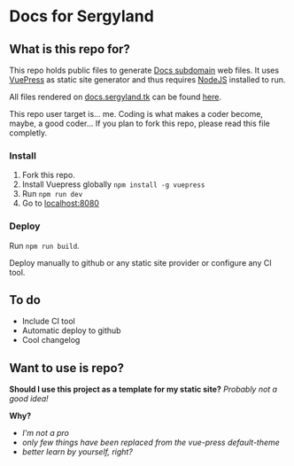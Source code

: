 # Docs for Sergyland
## What is this repo for?
This repo holds public files to generate [Docs subdomain](docs.sergyland.tk) web files.
It uses [VuePress](https://vuepress.vuejs.org/) as static site generator and thus requires [NodeJS](https://nodejs.org) installed to run.

All files rendered on [docs.sergyland.tk]() can be found [here](https://github.com/serge55555/Docs/tree/master/docs).

This repo user target is... me. Coding is what makes a coder become, maybe, a good coder...
If you plan to fork this repo, please read this file completly.

### Install
1. Fork this repo.
2. Install Vuepress globally `npm install -g vuepress`
3. Run `npm run dev`
4. Go to [localhost:8080]()

### Deploy
Run `npm run build`.

Deploy manually to github or any static site provider or configure any CI tool.

## To do
- Include CI tool
- Automatic deploy to github
- Cool changelog

## Want to use is repo?
**Should I use this project as a template for my static site?**
*Probably not a good idea!*

**Why?**
- *I'm not a pro*
- *only few things have been replaced from the vue-press default-theme*
- *better learn by yourself, right?*